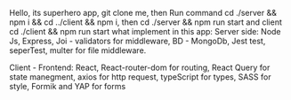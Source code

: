 Hello, its superhero app, git clone me, then Run command cd ./server && npm i && cd ../client && npm i, 
then cd ./server && npm run start and client cd ./client && npm run start
what implement in this app:
Server side:
Node Js, Express, Joi - validators for middleware, BD - MongoDb, Jest test, seperTest, multer for file middleware.

Client - Frontend: React, React-router-dom for routing, React Query for state manegment, axios for http request, typeScript for types, SASS for style,
Formik and YAP for forms
